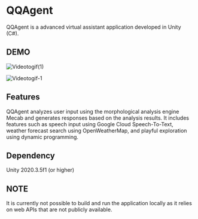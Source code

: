 # QQAgent
 
QQAgent is a advanced virtual assistant application developed in Unity (C#).

## DEMO

![Videotogif(1)](https://user-images.githubusercontent.com/49875900/122636223-fdad0500-d122-11eb-9895-fb73bea790af.gif)


![Videotogif-1](https://user-images.githubusercontent.com/49875900/122632255-a0a65480-d10c-11eb-9535-0198cf44eb86.gif) 

## Features
 
QQAgent analyzes user input using the morphological analysis engine Mecab and generates responses based on the analysis results. It includes features such as speech input using Google Cloud Speech-To-Text, weather forecast search using OpenWeatherMap, and playful exploration using dynamic programming.

## Dependency
Unity 2020.3.5f1 (or higher)

## NOTE
It is currently not possible to build and run the application locally as it relies on web APIs that are not publicly available.
